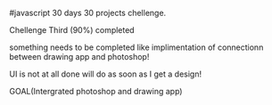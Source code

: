 #javascript 30 days 30 projects chellenge. 

Chellenge Third (90%) completed

something needs to be completed like implimentation of connectionn between drawing app and photoshop!

UI is not at all done will do as soon as I get a design!


GOAL(Intergrated photoshop and drawing app)